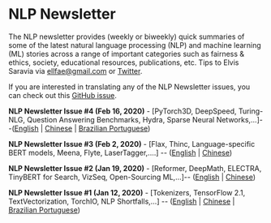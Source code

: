 # NLP Newsletter
The NLP newsletter provides (weekly or biweekly) quick summaries of some of the latest natural language processing (NLP) and machine learning (ML) stories across a range of important categories such as fairness & ethics, society, educational resources, publications, etc. Tips to Elvis Saravia via ellfae@gmail.com or [Twitter](https://twitter.com/omarsar0).

If you are interested in translating any of the NLP Newsletter issues, you can check out this [GitHub issue](https://github.com/dair-ai/dair-ai.github.io/issues/11).

**NLP Newsletter Issue #4 (Feb 16, 2020)** - [PyTorch3D, DeepSpeed, Turing-NLG, Question Answering Benchmarks, Hydra, Sparse Neural Networks,…]--([English](https://dair.ai/NLP_Newsletter_PyTorch3D,_DeepSpeed,_Turing-NLG/) | [Chinese](https://dair.ai/NLP%E7%AE%80%E6%8A%A5_ISSUE_4_PyTorch3D,_DeepSpeed,_Turing-NLG/) | [Brazilian Portuguese](https://dair.ai/NLP_Newsletter-PT-BR-_PyTorch3D,_DeepSpeed,_Turing-NLG/))

**NLP Newsletter Issue #3 (Feb 2, 2020)** - [Flax, Thinc, Language-specific BERT models, Meena, Flyte, LaserTagger,.…] -- ([English](https://dair.ai/NLP_Newsletter_Flax,_Thinc,_Language-specific_BERT/) | [Chinese](https://dair.ai/NLP%E7%AE%80%E6%8A%A5_Flax,_Thinc,_Language-specific_BERT_models/))

**NLP Newsletter Issue #2 (Jan 19, 2020)** - [Reformer, DeepMath, ELECTRA, TinyBERT for Search, VizSeq, Open-Sourcing ML,…]-- ([English](https://dair.ai/NLP_Newsletter_Reformer,_DeepMath,_ELECTRA,_TinyB-copy/) | [Chinese](https://dair.ai/NLP%E7%AE%80%E6%8A%A5_Reformer,_DeepMath,_ELECTRA,_TinyBERT/))

**NLP Newsletter Issue #1 (Jan 12, 2020)** - [Tokenizers, TensorFlow 2.1, TextVectorization, TorchIO, NLP Shortfalls,…] -- ([English](https://dair.ai/NLP_Newsletter_Tokenizers,_TensorFlow_2_1,_TextVe/) | [Chinese](https://dair.ai/NLP%E7%AE%80%E6%8A%A5_Tokenizers,_TensorFlow_2_1,_TextVectorization/) | [Brazilian Portuguese](https://dair.ai/NLP_Newsletter-PT-BR-_Tokenizers,_TensorFlow_2_1,_TextVe/))

